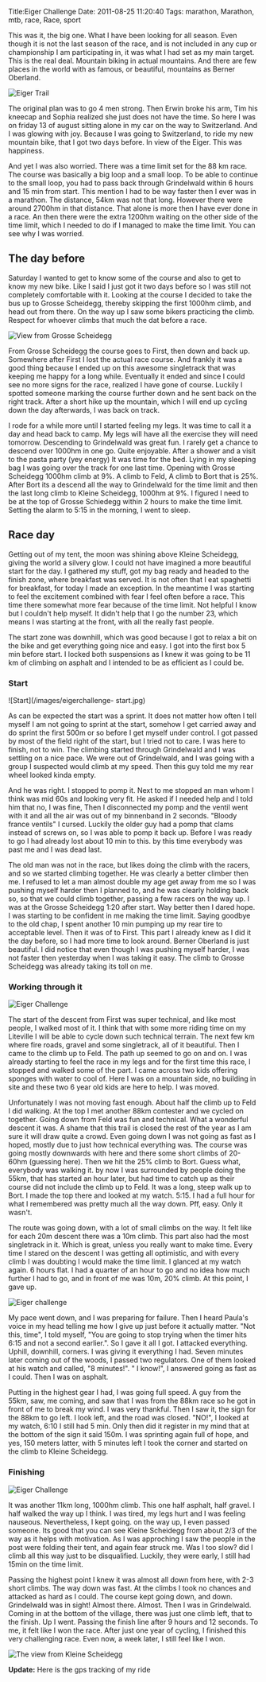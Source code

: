 Title:Eiger Challenge
Date: 2011-08-25 11:20:40
Tags: marathon, Marathon, mtb, race, Race, sport

This was it, the big one. What I have been looking for all season. Even though
it is not the last season of the race, and is not included in any cup or
championship I am participating in, it was what I had set as my main target.
This is the real deal. Mountain biking in actual mountains. And there are few
places in the world with as famous, or beautiful, mountains as Berner
Oberland.

![Eiger Trail](/images/eigertrail.jpg)

The original plan was to go 4 men strong. Then Erwin broke his arm, Tim his
kneecap and Sophia realized she just does not have the time. So here I was on
friday 13 of august sitting alone in my car on the way to Switzerland. And I
was glowing with joy. Because I was going to Switzerland, to ride my new
mountain bike, that I got two days before. In view of the Eiger. This was
happiness.

And yet I was also worried. There was a time limit set for the 88 km race. The
course was basically a big loop and a small loop. To be able to continue to
the small loop, you had to pass back through Grindelwald within 6 hours and 15
min from start. This mention I had to be way faster then I ever was in a
marathon. The distance, 54km was not that long. However there were around
2700hm in that distance. That alone is more then I have ever done in a race.
An then there were the extra 1200hm waiting on the other side of the time
limit, which I needed to do if I managed to make the time limit. You can see
why I was worried.

## The day before

Saturday I wanted to get to know some of the course and also to get to know my
new bike. Like I said I just got it two days before so I was still not
completely comfortable with it. Looking at the course I decided to take the
bus up to Grosse Scheidegg, thereby skipping the first 1000hm climb, and head
out from there. On the way up I saw some bikers practicing the climb. Respect
for whoever climbs that much the dat before a race.

![View from Grosse Scheidegg](/images/grossescheidegg.jpg)

From Grosse Scheidegg the course goes to First, then down and back up.
Somewhere after First I lost the actual race course. And frankly it was a good
thing because I ended up on this awesome singletrack that was keeping me happy
for a long while. Eventually it ended and since I could see no more signs for
the race, realized I have gone of course. Luckily I spotted someone marking
the course further down and he sent back on the right track. After a short
hike up the mountain, which I will end up cycling down the day afterwards, I
was back on track.

I rode for a while more until I started feeling my legs. It was time to call
it a day and head back to camp. My legs will have all the exercise they will
need tomorrow. Descending to Grindelwald was great fun. I rarely get a chance
to descend over 1000hm in one go. Quite enjoyable. After a shower and a visit
to the pasta party (yey energy) It was time for the bed. Lying in my sleeping
bag I was going over the track for one last time. Opening with Grosse
Scheidegg 1000hm climb at 9%. A climb to Feld, A climb to Bort that is 25%.
After Bort its a descend all the way to Grindelwald for the time limit and
then the last long climb to Kleine Scheidegg, 1000hm at 9%. I figured I need
to be at the top of Grosse Schiedegg within 2 hours to make the time limit.
Setting the alarm to 5:15 in the morning, I went to sleep.

## Race day

Getting out of my tent, the moon was shining above Kleine Scheidegg, giving
the world a silvery glow. I could not have imagined a more beautiful start for
the day. I gathered my stuff, got my bag ready and headed to the finish zone,
where breakfast was served. It is not often that I eat spaghetti for
breakfast, for today I made an exception. In the meantime I was starting to
feel the excitement combined with fear I feel often before a race. This time
there somewhat more fear because of the time limit. Not helpful I know but I
couldn't help myself. It didn't help that I go the number 23, which means I
was starting at the front, with all the really fast people.

The start zone was downhill, which was good because I got to relax a bit on
the bike and get everything going nice and easy. I got into the first box 5
min before start. I locked both suspensions as I knew it was going to be 11 km
of climbing on asphalt and I intended to be as efficient as I could be.

### Start

![Start](/images/eigerchallenge-
start.jpg)

As can be expected the start was a sprint. It does not matter how often I tell
myself I am not going to sprint at the start, somehow I get carried away and
do sprint the first 500m or so before I get myself under control. I got passed
by most of the field right of the start, but I tried not to care. I was here
to finish, not to win. The climbing started through Grindelwald and I was
settling on a nice pace. We were out of Grindelwald, and I was going with a
group I suspected would climb at my speed. Then this guy told me my rear wheel
looked kinda empty.

And he was right. I stopped to pomp it. Next to me stopped an man whom I think
was mid 60s and looking very fit. He asked if I needed help and I told him
that no, I was fine, Then I disconnected my pomp and the ventil went with it
and all the air was out of my binnenband in 2 seconds. "Bloody france ventils"
I cursed. Luckily the older guy had a pomp that clams instead of screws on, so
I was able to pomp it back up. Before I was ready to go I had already lost
about 10 min to this. by this time everybody was past me and I was dead last.

The old man was not in the race, but likes doing the climb with the racers,
and so we started climbing together. He was clearly a better climber then me.
I refused to let a man almost double my age get away from me so I was pushing
myself harder then I planned to, and he was clearly holding back so, so that
we could climb together, passing a few racers on the way up. I was at the
Grosse Scheidegg 1:20 after start. Way better then I dared hope. I was
starting to be confident in me making the time limit. Saying goodbye to the
old chap, I spent another 10 min pumping up my rear tire to acceptable level.
Then it was of to First. This part I already knew as I did it the day before,
so I had more time to look around. Berner Oberland is just beautiful. I did
notice that even though I was pushing myself harder, I was not faster then
yesterday when I was taking it easy. The climb to Grosse Scheidegg was already
taking its toll on me.

### Working through it

![Eiger Challenge](/images/eigerchallenge-k1.jpg)

The start of the descent from First was super technical, and like most people,
I walked most of it. I think that with some more riding time on my Liteville I
will be able to cycle down such technical terrain. The next few km where fire
roads, gravel and some singletrack, all of it beautiful. Then I came to the
climb up to Feld. The path up seemed to go on and on. I was already starting
to feel the race in my legs and for the first time this race, I stopped and
walked some of the part. I came across two kids offering sponges with water to
cool of. Here I was on a mountain side, no building in site and these two 6
year old kids are here to help. I was moved.

Unfortunately I was not moving fast enough. About half the climb up to Feld I
did walking. At the top I met another 88km contester and we cycled on
together. Going down from Feld was fun and technical. What a wonderful descent
it was. A shame that this trail is closed the rest of the year as I am sure it
will draw quite a crowd. Even going down I was not going as fast as I hoped,
mostly due to just how technical everything was. The course was going mostly
downwards with here and there some short climbs of 20-60hm (guessing here).
Then we hit the 25% climb to Bort. Guess what, everybody was walking it. by
now I was surrounded by people doing the 55km, that has started an hour later,
but had time to catch up as their course did not include the climb up to Feld.
It was a long, steep walk up to Bort. I made the top there and looked at my
watch. 5:15. I had a full hour for what I remembered was pretty much all the
way down. Pff, easy. Only it wasn't.

The route was going down, with a lot of small climbs on the way. It felt like
for each 20m descent there was a 10m climb. This part also had the most
singletrack in it. Which is great, unless you really want to make time. Every
time I stared on the descent I was getting all optimistic, and with every
climb I was doubting I would make the time limit. I glanced at my watch again.
6 hours flat. I had a quarter of an hour to go and no idea how much further I
had to go, and in front of me was 10m, 20% climb. At this point, I gave up.

![Eiger challenge](/images/eigerchallenge-k3.jpg)

My pace went down, and I was preparing for failure. Then I heard Paula's voice
in my head telling me how I give up just before it actually matter. "Not this,
time", I told myself, "You are going to stop trying when the timer hits 6:15
and not a second earlier.". So I gave it all I got. I attacked everything.
Uphill, downhill, corners. I was giving it everything I had. Seven minutes
later coming out of the woods, I passed two regulators. One of them looked at
his watch and called, "8 minutes!". " I know!", I answered going as fast as I
could. Then I was on asphalt.

Putting in the highest gear I had, I was going full speed. A guy from the
55km, saw, me coming, and saw that I was from the 88km race so he got in front
of me to break my wind. I was very thankful. Then I saw it, the sign for the
88km to go left. I look left, and the road was closed. "NO!", I looked at my
watch, 6:10 I still had 5 min. Only then did it register in my mind that at
the bottom of the sign it said 150m. I was sprinting again full of hope, and
yes, 150 meters latter, with 5 minutes left I took the corner and started on
the climb to Kleine Scheidegg.

### Finishing

![Eiger Challenge](/images/eigerchallenge-k5.jpg)

It was another 11km long, 1000hm climb. This one half asphalt, half gravel. I
half walked the way up I think. I was tired, my legs hurt and I was feeling
nauseous. Nevertheless, I kept going. on the way up, I even passed someone.
Its good that you can see Kleine Scheidegg from about 2/3 of the way as it
helps with motivation. As I was approching I saw the people in the post were
folding their tent, and again fear struck me. Was I too slow? did I climb all
this way just to be disqualified. Luckily, they were early, I still had 15min
on the time limit.

Passing the highest point I knew it was almost all down from here, with 2-3
short climbs. The way down was fast. At the climbs I took no chances and
attacked as hard as I could. The course kept going down, and down. Grindelwald
was in sight! Almost there. Almost. Then I was in Grindelwald. Coming in at
the bottom of the village, there was just one climb left, that to the finish.
Up I went. Passing the finish line after 9 hours and 12 seconds. To me, it
felt like I won the race. After just one year of cycling, I finished this very
challenging race. Even now, a week later, I still feel like I won.

![The view from Kleine Scheidegg](/images/view-kleine-sheidegg.jpg)

**Update:** Here is the gps tracking of my ride

